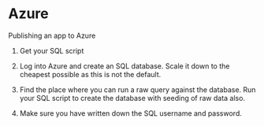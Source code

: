 # Azure

Publishing an app to Azure

1) Get your SQL script

2) Log into Azure and create an SQL database.  Scale it down to the cheapest possible as this is not the default.

3) Find the place where you can run a raw query against the database.  Run your SQL script to create the database with seeding of raw data also.

4) Make sure you have written down the SQL username and password.